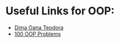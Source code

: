 # Useful Links for OOP:

*   [Dima Oana Teodora](https://github.com/DimaOanaTeodora/Tutoriat-POO-2022)
*   [100 OOP Problems](https://github.com/mihainsto/FMI/tree/master/Year%201%20Sem%202/pooExamQuestions/probleme)